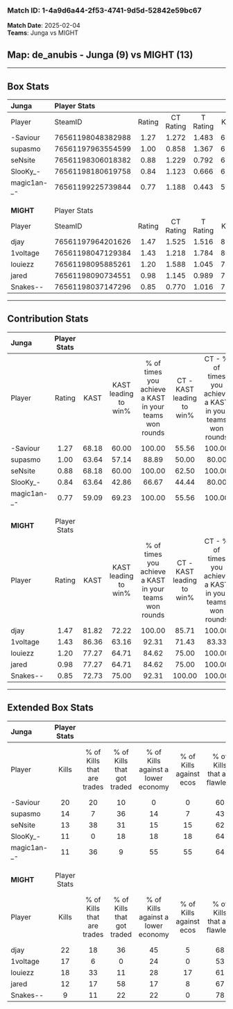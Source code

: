 ### Match ID: 1-4a9d6a44-2f53-4741-9d5d-52842e59bc67  
**Match Date**: 2025-02-04  
**Teams**: Junga vs MIGHT  

## **Map**: de_anubis - Junga (9) vs MIGHT (13)  
---  

## Box Stats  

| **Junga**   | Player Stats      |        |           |          |       |       |       |         |        |      |     |
| :- | :- | :-: | :-: | :-: | :-: | :-: | :-: | :-: | :-: | :-: | :-: |
| Player      | SteamID           | Rating | CT Rating | T Rating | KAST  |  ADR  | Kills | Assists | Deaths | K/D  | HS% |
| -Saviour    | 76561198048382988 |  1.27  |   1.272   |  1.483   | 68.18 | 79.1  |  20   |    2    |   14   | 1.43 | 65  |
| supasmo     | 76561197963554599 |  1.00  |   0.858   |  1.367   | 63.64 | 96.0  |  14   |    7    |   17   | 0.82 | 28  |
| seNsite     | 76561198306018382 |  0.88  |   1.229   |  0.792   | 68.18 | 55.4  |  13   |    0    |   15   | 0.87 | 38  |
| SlooKy_-    | 76561198180619758 |  0.84  |   1.123   |  0.666   | 63.64 | 84.0  |  11   |    6    |   17   | 0.65 | 90  |
| magic1an-_- | 76561199225739844 |  0.77  |   1.188   |  0.443   | 59.09 | 53.8  |  11   |    7    |   15   | 0.73 | 27  |
|             |                   |        |           |          |       |       |       |         |        |      |     |
|             |                   |        |           |          |       |       |       |         |        |      |     |
|             |                   |        |           |          |       |       |       |         |        |      |     |
| **MIGHT**   | Player Stats      |        |           |          |       |       |       |         |        |      |     |
| Player      | SteamID           | Rating | CT Rating | T Rating | KAST  |  ADR  | Kills | Assists | Deaths | K/D  | HS% |
| djay        | 76561197964201626 |  1.47  |   1.525   |  1.516   | 81.82 | 85.1  |  22   |    3    |   14   | 1.57 | 50  |
| 1voltage    | 76561198047129384 |  1.43  |   1.218   |  1.784   | 86.36 | 102.8 |  17   |    7    |   12   | 1.42 | 35  |
| louiezz     | 76561198095885261 |  1.20  |   1.588   |  1.045   | 77.27 | 55.3  |  18   |    2    |   13   | 1.38 | 27  |
| jared       | 76561198090734551 |  0.98  |   1.145   |  0.989   | 77.27 | 75.3  |  12   |    7    |   16   | 0.75 | 41  |
| Snakes--    | 76561198037147296 |  0.85  |   0.770   |  1.016   | 72.73 | 62.9  |   9   |   10    |   14   | 0.64 | 33  |
---  

## Contribution Stats  

| **Junga**   | Player Stats |       |                      |                                                        |                           |                                                             |                          |                                                            |
| :- | :-: | :-: | :-: | :-: | :-: | :-: | :-: | :-: |
| Player      |    Rating    | KAST  | KAST leading to win% | % of times you achieve a KAST in your teams won rounds | CT - KAST leading to win% | CT - % of times you achieve a KAST in your teams won rounds | T - KAST leading to win% | T - % of times you achieve a KAST in your teams won rounds |
| -Saviour    |     1.27     | 68.18 |        60.00         |                         100.00                         |           55.56           |                           100.00                            |          66.67           |                           100.00                           |
| supasmo     |     1.00     | 63.64 |        57.14         |                         88.89                          |           50.00           |                            80.00                            |          66.67           |                           100.00                           |
| seNsite     |     0.88     | 68.18 |        60.00         |                         100.00                         |           62.50           |                           100.00                            |          57.14           |                           100.00                           |
| SlooKy_-    |     0.84     | 63.64 |        42.86         |                         66.67                          |           44.44           |                            80.00                            |          40.00           |                           50.00                            |
| magic1an-_- |     0.77     | 59.09 |        69.23         |                         100.00                         |           55.56           |                           100.00                            |          100.00          |                           100.00                           |
|             |              |       |                      |                                                        |                           |                                                             |                          |                                                            |
|             |              |       |                      |                                                        |                           |                                                             |                          |                                                            |
|             |              |       |                      |                                                        |                           |                                                             |                          |                                                            |
| **MIGHT**   | Player Stats |       |                      |                                                        |                           |                                                             |                          |                                                            |
| Player      |    Rating    | KAST  | KAST leading to win% | % of times you achieve a KAST in your teams won rounds | CT - KAST leading to win% | CT - % of times you achieve a KAST in your teams won rounds | T - KAST leading to win% | T - % of times you achieve a KAST in your teams won rounds |
| djay        |     1.47     | 81.82 |        72.22         |                         100.00                         |           85.71           |                           100.00                            |          63.64           |                           100.00                           |
| 1voltage    |     1.43     | 86.36 |        63.16         |                         92.31                          |           71.43           |                            83.33                            |          58.33           |                           100.00                           |
| louiezz     |     1.20     | 77.27 |        64.71         |                         84.62                          |           75.00           |                           100.00                            |          55.56           |                           71.43                            |
| jared       |     0.98     | 77.27 |        64.71         |                         84.62                          |           75.00           |                           100.00                            |          55.56           |                           71.43                            |
| Snakes--    |     0.85     | 72.73 |        75.00         |                         92.31                          |          100.00           |                           100.00                            |          60.00           |                           85.71                            |
---  

## Extended Box Stats  

| **Junga**   | Player Stats |                            |                            |                                    |                         |                              |                                 |        |                             |                                     |                          |                               |                            |
| :- | :-: | :-: | :-: | :-: | :-: | :-: | :-: | :-: | :-: | :-: | :-: | :-: | :-: |
| Player      |    Kills     | % of Kills that are trades | % of Kills that got traded | % of Kills against a lower economy | % of Kills against ecos | % of Kills that are flawless | % of Kills that are close duels | Deaths | % of Deaths that get traded | % of Deaths against a lower economy | % of Deaths against ecos | % of Deaths that are flawless | % of Deaths that are close |
| -Saviour    |      20      |             20             |             10             |                 0                  |            0            |              60              |                0                |   14   |             29              |                 14                  |            7             |              64               |             7              |
| supasmo     |      14      |             7              |             36             |                 14                 |            7            |              43              |                7                |   17   |             18              |                 12                  |            6             |              47               |             24             |
| seNsite     |      13      |             38             |             31             |                 15                 |           15            |              62              |                0                |   15   |             40              |                 20                  |            13            |              87               |             0              |
| SlooKy_-    |      11      |             0              |             18             |                 18                 |           18            |              64              |                0                |   17   |             18              |                 12                  |            6             |              53               |             18             |
| magic1an-_- |      11      |             36             |             9              |                 55                 |           55            |              64              |                0                |   15   |             20              |                  7                  |            7             |              73               |             7              |
|             |              |                            |                            |                                    |                         |                              |                                 |        |                             |                                     |                          |                               |                            |
|             |              |                            |                            |                                    |                         |                              |                                 |        |                             |                                     |                          |                               |                            |
|             |              |                            |                            |                                    |                         |                              |                                 |        |                             |                                     |                          |                               |                            |
| **MIGHT**   | Player Stats |                            |                            |                                    |                         |                              |                                 |        |                             |                                     |                          |                               |                            |
| Player      |    Kills     | % of Kills that are trades | % of Kills that got traded | % of Kills against a lower economy | % of Kills against ecos | % of Kills that are flawless | % of Kills that are close duels | Deaths | % of Deaths that get traded | % of Deaths against a lower economy | % of Deaths against ecos | % of Deaths that are flawless | % of Deaths that are close |
| djay        |      22      |             18             |             36             |                 45                 |            5            |              68              |               14                |   14   |             14              |                  7                  |            0             |              71               |             0              |
| 1voltage    |      17      |             6              |             0              |                 24                 |            0            |              53              |               18                |   12   |             33              |                 17                  |            8             |              58               |             8              |
| louiezz     |      18      |             33             |             11             |                 28                 |           17            |              61              |               17                |   13   |             23              |                  8                  |            0             |              69               |             0              |
| jared       |      12      |             17             |             58             |                 17                 |            8            |              67              |                0                |   16   |             19              |                 19                  |            0             |              44               |             0              |
| Snakes--    |      9       |             11             |             22             |                 22                 |            0            |              78              |                0                |   14   |             14              |                  7                  |            0             |              50               |             0              |
